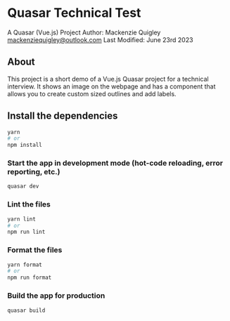 # Quasar Technical Test
A Quasar (Vue.js) Project
Author: Mackenzie Quigley <mackenziequigley@outlook.com>
Last Modified: June 23rd 2023

## About
This project is a short demo of a Vue.js Quasar project for a technical interview. It shows an image on the webpage and has a component that allows you to create custom sized outlines and add labels.

## Install the dependencies
```bash
yarn
# or
npm install
```
### Start the app in development mode (hot-code reloading, error reporting, etc.)
```bash
quasar dev
```

### Lint the files
```bash
yarn lint
# or
npm run lint
```

### Format the files
```bash
yarn format
# or
npm run format
```

### Build the app for production
```bash
quasar build
```